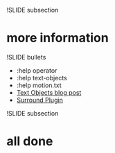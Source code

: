 !SLIDE subsection

# more information #

!SLIDE bullets

* :help operator
* :help text-objects
* :help motion.txt
* [Text Objects blog post](http://blog.carbonfive.com/2011/10/17/vim-text-objects-the-definitive-guide/)
* [Surround Plugin](https://github.com/tpope/vim-surround)

!SLIDE subsection

# all done #
